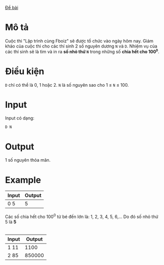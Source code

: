[Đề bài](https://atcoder.jp/contests/ABC100/tasks/abc100_b)

# Mô tả
Cuộc thi "Lập trình cùng Fboiz" sẽ được tổ chức vào ngày hôm nay. Giám khảo của cuộc thi cho các thí sinh 2 số nguyên dương `N` và `D`. Nhiệm vụ của các thí sinh sẽ là tìm và in ra __số nhỏ thứ `N`__ trong những số **chia hết cho 100<sup>`D`<sup>**.

# Điều kiện
`D` chỉ có thể là 0, 1 hoặc 2.
`N` là số nguyên sao cho 1 ≤ `N` ≤ 100.

# Input
Input có dạng:
```
D N
```

# Output
1 số nguyên thỏa mãn.

# Example
|Input|Output|
|-|-|
|0 5|5|

Các số chia hết cho 100<sup>0</sup> từ bé đến lớn là: 1, 2, 3, 4, 5, 6,...
Do đó số nhỏ thứ 5 là **5**
</br>
<br/>

|Input|Output|
|-|-|
|1 11|1100|
|2 85|850000|


